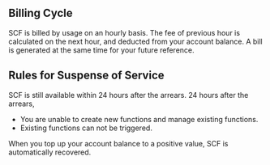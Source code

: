 
## Billing Cycle

SCF is billed by usage on an hourly basis. The fee of previous hour is calculated on the next hour, and deducted from your account balance. A bill is generated at the same time for your future reference.

## Rules for Suspense of Service

SCF is still available within 24 hours after the arrears. 24 hours after the arrears,

* You are unable to create new functions and manage existing functions.
* Existing functions can not be triggered.

When you top up your account balance to a positive value, SCF is automatically recovered.
